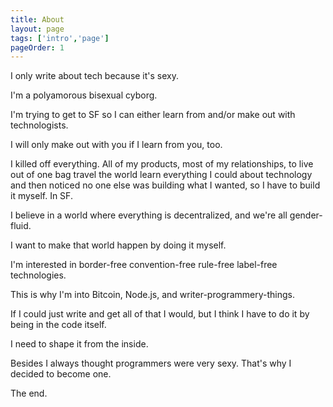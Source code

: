 ```yaml
---
title: About
layout: page
tags: ['intro','page']
pageOrder: 1
---
```


I only write about tech because it's sexy.

I'm a polyamorous bisexual cyborg.

I'm trying to get to SF so I can either learn from and/or make out with technologists.

I will only make out with you if I learn from you, too.

I killed off everything. All of my products, most of my relationships, to live out of one bag travel the world learn everything I could about technology and then noticed no one else was building what I wanted, so I have to build it myself. In SF.

I believe in a world where everything is decentralized, and we're all gender-fluid.

I want to make that world happen by doing it myself.

I'm interested in border-free convention-free rule-free label-free technologies. 

This is why I'm into Bitcoin, Node.js, and writer-programmery-things.

If I could just write and get all of that I would, but I think I have to do it by being in the code itself.

I need to shape it from the inside.

Besides I always thought programmers were very sexy. That's why I decided to become one.

The end.